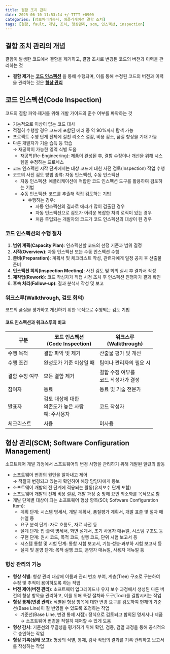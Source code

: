 ```yaml
---
title: 결함 조치 관리
date: 2025-06-10 11:53:14 +/-TTTT +0900
categories: [정보처리기능사, 애플리케이션 결함 조치]
tags: [결함, fault, 개념, 조치, 형상관리, scm, 인스펙션, inspection]
---
```


## 결함 조치 관리의 개념
결함이 발생한 코드에서 결함을 제거하고, 결함 조치로 변경된 코드의 버전과 이력을 관리하는 것
* **결함 제거**는 **[코드 인스펙션](#코드-인스펙션code-inspection)** 을 통해 수행되며, 이를 통해 수정된 코드의 버전과 이력을 관리하는 것은 **[형상 관리](#형상-관리scm-software-configuration-management)**

## 코드 인스펙션(Code Inspection)
코드의 결함 파악·제거를 위해 개발 가이드의 준수 여부를 파악하는 것
* 기능적으로 이상이 없는 코드 대사
* 적절히 수행할 경우 코드에 포함된 에러 중 약 90%까지 탐색 가능
* 프로젝트 수행 단계 전체에 걸친 리소스 절감, 비용 감소, 품질 향상을 기대 가능
* 다른 개발자가 기술 습득 등 학습<br> → 재공학이 가능한 영역 식별 도움
  * 재공학(Re-Engineering): 제품이 완성된 후, 결함 수정이나 개선을 위해 시스템을 수정하는 프로세스
* 코드 인스펙션 시작 단계에서는 대상 코드에 대한 사전 검토(Inspection) 작업 수행
* 코드의 사전 검토 방법 종류: 자동 인스펙션, 수동 인스펙션
  * 자동 인스펙션: 애플리케이션에 적합한 코드 인스펙션 도구를 활용하여 검토하는 기법
  * 수동 인스펙션: 코드를 추출해 직접 검토하는 기법
    * 수행하는 경우:
      * 자동 인스펙션의 결과로 에러가 많이 검출된 경우
      * 자동 인스펙션으로 검토가 어려운 복잡한 처리 로직이 있는 경우
      * 처음 투입되는 개발자의 코드가 코드 인스펙션의 대상이 된 경우

### 코드 인스펙션의 수행 절차
1. **범위 계획(Capacity Plan)**: 인스펙션할 코드의 선정 기준과 범위 결정
2. **시작(Overview)**: 자동 인스펙션 또는 수동 인스펙션 수행
3. **준비(Preparation)**: 계획서 및 체크리스트 작성, 관련자에게 일정 공지 후 산출물 준비
4. **인스펙션 회의(Inspection Meeting)**: 사전 검토 및 회의 실시 후 결과서 작성
5. **재작업(Rework)**: 코드 작성자가 직접 시정 조치 후 인스펙션 진행자가 결과 확인
6. **후속 처리(Follow-up)**: 결과 분석서 작성 및 보고

### 워크스루(Walkthrough, 검토 회의)
코드의 품질을 평가하고 개선하기 위한 목적으로 수행되는 검토 기법

#### 코드 인스펙션과 워크스루의 비교

|구분|코드 인스펙션<br>(Code Inspection)|워크스루<br>(Walkthrough)|
|---|---|---|
|수행 목적|결함 파악 및 제거|산출물 평가 및 개선|
|수행 조건|완성도가 기준 이상일 때|팀이나 관리자의 필요 시|
|결함 수정 여부|모든 결함 제거|결함 수정 여부를 <br>코드 작성자가 결정|
|참여자|동료|동료 및 기술 전문가|
|발표자|검토 대상에 대한 <br>의존도가 높은 사람<br>예: 주사용자|코드 작성자|
|체크리스트|사용|미사용|

## 형상 관리(SCM; Software Configuration Management)
소프트웨어 개발 과정에서 소프트웨어의 변경 사항을 관리하기 위해 개발된 일련의 활동
* 소프트웨어 변경의 원인을 알아내고 제어 <br>→ 적절히 변경되고 있는지 확인하여 해당 담당자에게 통보
* 소프트웨어 개발의 전 단계에 적용되는 활동(유지보수 단계 포함)
* 소프트웨어 개발의 전체 비용 절감, 개발 과정 중 방해 요인 최소화를 목적으로 함
* 개발 단계별 대상이 되는 소프트웨어 형상 항목(SCI; Software Configuration Item):
  * 계획 단계: 시스템 명세서, 개발 계획서, 품질평가 계획서, 개발 표준 및 절차 매뉴얼 등
  * 요구 분석 단계: 자료 흐름도, 자료 사전 등
  * 설계 단계: 입·출력 명세서, 화면 설계서, 초기 사용자 매뉴얼, 시스템 구조도 등
  * 구현 단계: 원시 코드, 목적 코드, 실행 코드, 단위 시험 보고서 등
  * 시스템 통합 및 시험 단계: 통합 시험 보고서, 기능·성능·과부하 시험 보고서 등
  * 설치 및 운영 단계: 목적·실행 코드, 운영자 매뉴얼, 사용자 매뉴얼 등

### 형상 관리의 기능
* **형상 식별**: 형상 관리 대상에 이름과 관리 번호 부여, 계층(Tree) 구조로 구분하여 수정 및 추적이 용이하도록 하는 작업
* **버전 제어(버전 관리)**: 소프트웨어 업그레이드나 유지 보수 과정에서 생성된 다른 버전의 형상 항목을 관리하고, 이를 위해 특정 절차와 도구(Tool)를 결합시키는 작업
* **형상 통제(변경 관리)**: 식별된 형상 항목에 대한 변경 요구를 검토하여 현재의 기준선(Base Line)이 잘 반영될 수 있도록 조정하는 작업
  * 기준선(Base Line, 변경 통제 시점): 정식으로 검토되고 합의된 명세서나 제품 <br>→ 소프트웨어 변경을 적절히 제어할 수 있게 도움
* **형상 감사**: 기준선의 무결성을 평가하기 위해 확인, 검증, 검열 과정을 통해 공식적으로 승인하는 작업
* **형상 기록(상태 보고)**: 형상의 식별, 통제, 감사 작업의 결과를 기록·관리하고 보고서를 작성하는 작업